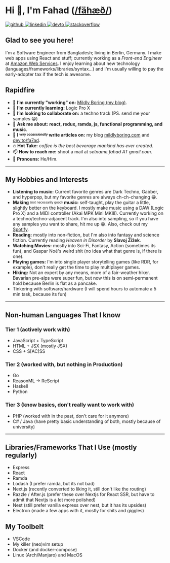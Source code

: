 # Hi 👋, I'm Fahad ([/fähæð/](http://ipa-reader.xyz/?text=f%C3%A4h%C3%A6%C3%B0&voice=Filiz))

<p class='not-prose single-line'>
<a href="https://github.com/fa7ad"><img src="https://img.shields.io/badge/github-%2324292e.svg?style=for-the-badge&amp;logo=github&amp;logoColor=white" alt="github"> </a>
<a href="https://linkedin.com/in/fa7ad"> <img src="https://img.shields.io/badge/linkedin-%231E77B5.svg?style=for-the-badge&amp;logo=linkedin&amp;logoColor=white" alt="linkedin"> </a>
<a href="https://dev.to/fa7ad"> <img src="https://img.shields.io/badge/dev.to-%2308090A.svg?style=for-the-badge&amp;logo=dev.to&amp;logoColor=white" alt="devto"> </a>
<a href="https://stackoverflow.com/users/3639506/trve-fa7ad"><img src="https://img.shields.io/badge/stackoverflow-%23F28032.svg?style=for-the-badge&amp;logo=stackoverflow&amp;logoColor=white" alt="stackoverflow"></a>
</p>

## Glad to see you here!

I'm a Software Engineer from Bangladesh; living in Berlin, Germany. I make web apps using React and stuff; currently working as a _Front-end Engineer_ at [Amazon Web Services](https://github.com/aws).
I enjoy learning about new technology (languages/frameworks/libraries/syntax…) and I'm usually willing to pay the early-adopter tax if the tech is awesome.

## Rapidfire

- 🔭 **I’m currently "working" on:** [Mildly Boring (my blog)](https://mildlyboring.com).
- 🌱 **I’m currently learning:** Logic Pro X
- 👯 **I’m looking to collaborate on:** a techno track (PS. send me your samples 😁)
- 💬 **Ask me about:** **react, redux, ramda, js, functional programming, and music**.
- 📝 **I _<sup><sub>very occassionally</sub></sup>_ write articles on:** my blog [mildlyboring.com](https://mildlyboring.com) and [dev.to/fa7ad](https://dev.to/fa7ad).
- 🔥 **Hot Take:** _coffee is the best beverage mankind has ever created_.
- 📫 **How to reach me:** shoot a mail at _setname.fahad AT gmail.com_.
- 💅 **Pronouns:** He/Him.

---

## My Hobbies and Interests

- **Listening to music:** Current favorite genres are Dark Techno, Gabber, and hyperpop, but my favorite genres are always ch-ch-changing 😁.
- **Making** <sup><sub>(not necessarily good)</sub></sup> **music:** self-taught, play the guitar a little, slightly better on the keyboard. I mostly make music using a DAW (Logic Pro X) and a MIDI controller (Akai MPK Mini MKIII). Currently working on a techno/techno-adjacent track. I'm also into sampling, so if you have any samples you want to share, hit me up 😁. Also, check out my [Spotify](https://open.spotify.com/artist/25audC4pnujjgECEKlxLIK?si=NzkTP_zATWu5Ry-VkdBS7A).
- **Reading:** mostly into non-fiction, but I'm also into fantasy and science fiction. Currently reading _Heaven in Disorder_ by **Slavoj Žižek**.
- **Watching Movies:** mostly into Sci-Fi, Fantasy, Action (sometimes its fun), and Gaspar Noé's weird shit (no idea what that genre is, if there is one).
- **Playing games:** I'm into single player storytelling games (like RDR, for example), don't really get the time to play multiplayer games.
- **Hiking:** Not an expert by any means, more of a fair-weather hiker. Bavarian pre-alps were super fun, but now this is on semi-permanent hold because Berlin is flat as a pancake.
- Tinkering with software/hardware (I will spend hours to automate a 5 min task, because its fun)

---

## Non-human Languages That I know

### Tier 1 (actively work with)

- JavaScript + TypeScript
- HTML + JSX (mostly JSX)
- CSS + S\[AC]SS

### Tier 2 (worked with, but nothing in Production)

- Go
- ReasonML &rarr; ReScript
- Haskell
- Python

### Tier 3 (know basics, don't really want to work with)

- PHP (worked with in the past, don't care for it anymore)
- C# / Java (have pretty basic understanding of both, mostly because of university)

---

## Libraries/Frameworks That I Use (mostly regularly)

- Express
- React
- Ramda
- Lodash (I prefer ramda, but its not bad)
- Next.js (recently converted to liking it, still don't like the routing)
- Razzle / After.js (prefer these over Nextjs for React SSR, but have to admit that Nextjs is a lot more polished)
- Nest (still prefer vanilla express over nest, but it has its upsides)
- Electron (made a few apps with it, mostly for shits and giggles)

## My Toolbelt

- VSCode
- My killer (neo)vim setup
- Docker (and docker-compose)
- Linux (Arch/Manjaro) and MacOS
